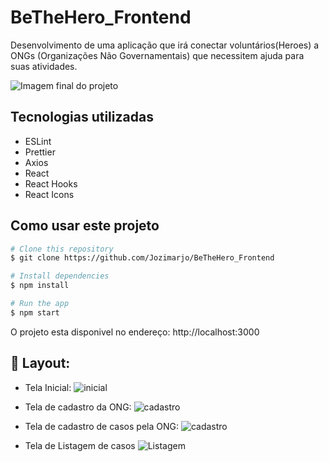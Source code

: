 # BeTheHero_Frontend
Desenvolvimento de uma aplicação que irá conectar voluntários(Heroes) a ONGs (Organizações Não Governamentais) que necessitem ajuda para suas atividades.

![Imagem final do projeto](https://github.com/Jozimarjo/BeTheHero_Frontend/blob/master/frontend/src/assets/bethehero.png)

## Tecnologias utilizadas

- ESLint
- Prettier
- Axios
- React
- React Hooks
- React Icons

## Como usar este projeto

```bash
# Clone this repository
$ git clone https://github.com/Jozimarjo/BeTheHero_Frontend

# Install dependencies
$ npm install

# Run the app
$ npm start
```
O projeto esta disponivel no endereço: http://localhost:3000


## :rocket: Layout:
- Tela Inicial:
![inicial](https://user-images.githubusercontent.com/42447794/77589818-308a2e00-6ecb-11ea-8a93-a773db71cb46.png)

- Tela de cadastro da ONG:
![cadastro](https://github.com/Jozimarjo/BeTheHero_Frontend/blob/master/frontend/src/assets/Cadastro.png)

- Tela de cadastro de casos pela ONG:
![cadastro](https://github.com/Jozimarjo/BeTheHero_Frontend/blob/master/frontend/src/assets/cadCasos.png)

- Tela de Listagem de casos
![Listagem](https://github.com/Jozimarjo/BeTheHero_Frontend/blob/master/frontend/src/assets/listagem.png)

